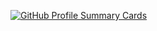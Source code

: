 
[![GitHub Profile Summary Cards](https://github-profile-summary-cards.vercel.app/api/cards/profile-details?username=GrigorUN&theme=github_dark&hide_border=true&bg_color=171B26)](https://github.com/vn7n24fzkq/github-profile-summary-cards)
